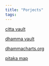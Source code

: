 ```yaml
---
title: "Porjects"
tags: 
---
```


[citta vault](projects/citta%20vault.md)

[dhamma vault](projects/dhamma%20vault.md)

[dhammacharts.org](projects/dhammacharts.org.md)

[pitaka map](projects/pitaka%20map.md)


